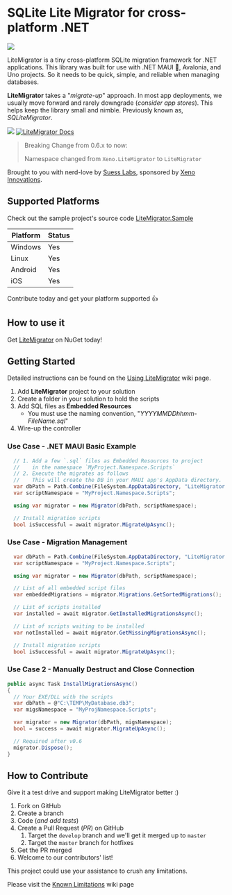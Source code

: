 # SQLite Lite Migrator for cross-platform .NET

<!-- <img align="right" width="90" height="90" src="https://raw.githubusercontent.com/SuessLabs/LiteMigrator/master/docs/logo.png" /> -->
[![](https://raw.githubusercontent.com/SuessLabs/LiteMigrator/master/docs/logo.png)]()

LiteMigrator is a tiny cross-platform SQLite migration framework for .NET applications. This library was built for use with .NET MAUI 🐒, Avalonia, and Uno projects. So it needs to be quick, simple, and reliable when managing databases.

**LiteMigrator** takes a "_migrate-up_" approach. In most app deployments, we usually move forward and rarely downgrade (_consider app stores_). This helps keep the library small and nimble. Previously known as, _SQLiteMigrator_.

[![](https://img.shields.io/nuget/v/LiteMigrator?color=blue)](https://www.nuget.org/packages/LiteMigrator/)
[![LiteMigrator Docs](https://img.shields.io/badge/docs-litemigrator-blue.svg)](https://github.com/SuessLabs/LiteMigrator/wiki)

> Breaking Change from 0.6.x to now:
>
> Namespace changed from `Xeno.LiteMigrator` to `LiteMigrator`

Brought to you with nerd-love by [Suess Labs](https://suesslabs.com), sponsored by [Xeno Innovations](https://xenoinc.com).

## Supported Platforms

Check out the sample project's source code [LiteMigrator.Sample](https://github.com/SuessLabs/LiteMigrator.Sample)

| Platform | Status |
|----------|--------|
| Windows  | Yes
| Linux    | Yes
| Android  | Yes
| iOS      | Yes

Contribute today and get your platform supported 👍

## How to use it

Get [LiteMigrator](https://www.nuget.org/packages/LiteMigrator) on NuGet today!

## Getting Started
Detailed instructions can be found on the [Using LiteMigrator](https://github.com/SuessLabs/LiteMigrator/wiki/Using-LiteMigrator) wiki page.

1. Add **LiteMigrator** project to your solution
2. Create a folder in your solution to hold the scripts
3. Add SQL files as **Embedded Resources**
   * You must use the naming convention, "_YYYYMMDDhhmm-FileName.sql_"
4. Wire-up the controller



### Use Case - .NET MAUI Basic Example

```cs
  // 1. Add a few `.sql` files as Embedded Resources to project
  //    in the namespace `MyProject.Namespace.Scripts`
  // 2. Execute the migrates as follows
  //    This will create the DB in your MAUI app's AppData directory.
  var dbPath = Path.Combine(FileSystem.AppDataDirectory, "LiteMigrator.db3");
  var scriptNamespace = "MyProject.Namespace.Scripts";

  using var migrator = new Migrator(dbPath, scriptNamespace);

  // Install migration scripts
  bool isSuccessful = await migrator.MigrateUpAsync();
```

### Use Case - Migration Management

```cs
  var dbPath = Path.Combine(FileSystem.AppDataDirectory, "LiteMigrator.db3");
  var scriptNamespace = "MyProject.Namespace.Scripts";

  using var migrator = new Migrator(dbPath, scriptNamespace);

  // List of all embedded script files
  var embeddedMigrations = migrator.Migrations.GetSortedMigrations();

  // List of scripts installed
  var installed = await migrator.GetInstalledMigrationsAsync();

  // List of scripts waiting to be installed
  var notInstalled = await migrator.GetMissingMigrationsAsync();

  // Install migration scripts
  bool isSuccessful = await migrator.MigrateUpAsync();
```

### Use Case 2 - Manually Destruct and Close Connection

```cs
public async Task InstallMigrationsAsync()
{
  // Your EXE/DLL with the scripts
  var dbPath = @"C:\TEMP\MyDatabase.db3";
  var migsNamespace = "MyProjNamespace.Scripts";

  var migrator = new Migrator(dbPath, migsNamespace);
  bool = success = await migrator.MigrateUpAsync();

  // Required after v0.6
  migrator.Dispose();
}
```

## How to Contribute

Give it a test drive and support making LiteMigrator better :)

1. Fork on GitHub
2. Create a branch
3. Code (_and add tests_)
4. Create a Pull Request (_PR_) on GitHub
   1. Target the ``develop`` branch and we'll get it merged up to ``master``
   2. Target the ``master`` branch for hotfixes
5. Get the PR merged
6. Welcome to our contributors' list!

This project could use your assistance to crush any limitations.

Please visit the [Known Limitations](https://github.com/SuessLabs/LiteMigrator/wiki/Known-Limitations) wiki page
